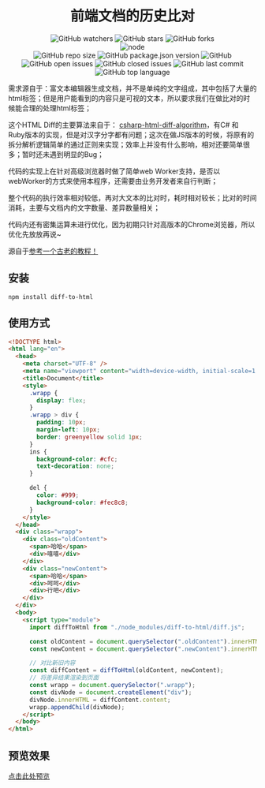 <h1 align="center">前端文档的历史比对</h1>

<div align="center">

![GitHub watchers](https://img.shields.io/github/watchers/dingshaohua-com/diff-to-html?style=social) ![GitHub stars](https://img.shields.io/github/stars/dingshaohua-com/diff-to-html?style=social) ![GitHub forks](https://img.shields.io/github/forks/dingshaohua-com/diff-to-html?style=social)
<br />
![node](https://img.shields.io/node/v/koa?style=flat-square)
<br />
![GitHub repo size](https://img.shields.io/github/repo-size/dingshaohua-com/diff-to-html?style=flat-square) 
![GitHub package.json version](https://img.shields.io/github/package-json/v/dingshaohua-com/diff-to-html?style=flat-square) 
![GitHub](https://img.shields.io/github/license/dingshaohua-com/diff-to-html?style=flat-square) 
![GitHub open issues](https://img.shields.io/github/issues/dingshaohua-com/diff-to-html?style=flat-square) 
![GitHub closed issues](https://img.shields.io/github/issues-closed/dingshaohua-com/diff-to-html) 
![GitHub last commit](https://img.shields.io/github/last-commit/dingshaohua-com/diff-to-html?style=flat-square) 
![GitHub top language](https://img.shields.io/github/languages/top/dingshaohua-com/diff-to-html?style=flat-square)

</div>
   
需求源自于：富文本编辑器生成文档，并不是单纯的文字组成，其中包括了大量的html标签；但是用户能看到的内容只是可视的文本，所以要求我们在做比对的时候能合理的处理html标签；

这个HTML Diff的主要算法来自于： [csharp-html-diff-algorithm](http://www.rohland.co.za/index.php/2009/10/31/csharp-html-diff-algorithm/)，有C# 和 Ruby版本的实现，但是对汉字分字都有问题；这次在做JS版本的时候，将原有的拆分解析逻辑简单的通过正则来实现；效率上并没有什么影响，相对还要简单很多；暂时还未遇到明显的Bug；

代码的实现上在针对高级浏览器时做了简单web Worker支持，是否以webWorker的方式来使用本程序，还需要由业务开发者来自行判断；

整个代码的执行效率相对较低，再对大文本的比对时，耗时相对较长；比对的时间消耗，主要与文档内的文字数量、差异数量相关；

代码内还有密集运算未进行优化，因为初期只针对高版本的Chrome浏览器，所以优化先放放再说~

源自于[参考一个古老的教程！](https://blog.csdn.net/zjq861124/article/details/8019051)

## 安装
```shell
npm install diff-to-html
```


## 使用方式
```html
<!DOCTYPE html>
<html lang="en">
  <head>
    <meta charset="UTF-8" />
    <meta name="viewport" content="width=device-width, initial-scale=1.0" />
    <title>Document</title>
    <style>
      .wrapp {
        display: flex;
      }
      .wrapp > div {
        padding: 10px;
        margin-left: 10px;
        border: greenyellow solid 1px;
      }
      ins {
        background-color: #cfc;
        text-decoration: none;
      }

      del {
        color: #999;
        background-color: #fec8c8;
      }
    </style>
  </head>
  <div class="wrapp">
    <div class="oldContent">
      <span>哈哈</span>
      <div>嘻嘻</div>
    </div>
    <div class="newContent">
      <span>哈哈</span>
      <div>呵呵</div>
      <div>行吧</div>
    </div>
  </div>
  <body>
    <script type="module">
      import diffToHtml from "./node_modules/diff-to-html/diff.js";

      const oldContent = document.querySelector(".oldContent").innerHTML;
      const newContent = document.querySelector(".newContent").innerHTML;

      // 对比新旧内容
      const diffContent = diffToHtml(oldContent, newContent);
      // 将差异结果渲染到页面
      const wrapp = document.querySelector(".wrapp");
      const divNode = document.createElement("div");
      divNode.innerHTML = diffContent.content;
      wrapp.appendChild(divNode);
    </script>
  </body>
</html>
```


## 预览效果
[点击此处预览](https://dingshaohua-com.github.io/diff-to-html)